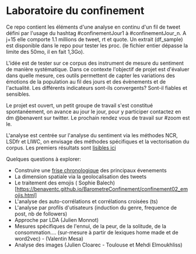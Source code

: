 # Laboratoire du confinement

Ce repo contient les éléments d'une analyse en continu d'un fil de tweet défini par l'usage du hashtag #confinementJour1 à #confinementJour_n. A j+15 elle comporte 1.1 millions de tweet, rt et quote.
Un extrait (df_sample) est disponible dans le repo pour tester les proc. (le fichier entier dépasse la limite des 50mo, il en fait 1,3Go).

L'idée est de tester sur ce corpus des instrument de mesure du sentiment de manière systématique. Dans ce contexte l'objectif de projet est d'évaluer dans quelle mesure, ces outils permettent de capter les variations des émotions de la population au fil des jours et des évènements et de l'actualité. Les différents indicateurs sont-ils convergents? Sont-il fiables et sensibles.

Le projet est ouvert, un petit groupe de travail s'est constitué spontanéement, on avance au jour le jour, pour y participer contactez en dm @benavent sur twitter. Le prochain rendez vous de travail sur #zoom est le.

L'analyse est centrée sur l'analyse du sentiment via les méthodes NCR, LSDfr et LIWC, on envisage des méthodes spécifiques et la vectorisation du corpus. Les premiers résultats sont [lisibles ici](https://benaventc.github.io/BarometreConfinement/confinement02_analyse.html)

Quelques questions à explorer:

 * Construire une [frise chronologique](https://docs.google.com/spreadsheets/d/1PQQzlgOht7NA8YWfwF7zyGWdI0zTFzJaRMXSE0h6vvo/edit?usp=sharing) des principaux évenements 
 * La dimension spatiale via la geolocalisation des tweets
 * Le traitement des emojis ( Sophie Balech)[https://benaventc.github.io/BarometreConfinement/confinement02_emojis.html]
 * L'analyse des auto-corrélations et corrélations croisées (ts)
 * L'analyse par profils d'utisateurs (induction du genre, frequence de post, nb de followers)
 * Approche par LDA (Julien Monnot)
 * Mesures spécifiques de l'ennui, de la peur, de la solitude, de la consommation.... (sur-mesure à partir de lexiques home made et de word2vec) - (Valentin Mesa)
 * Analyse des images (Julien Cloarec - Toulouse et Mehdi Elmoukhliss)
